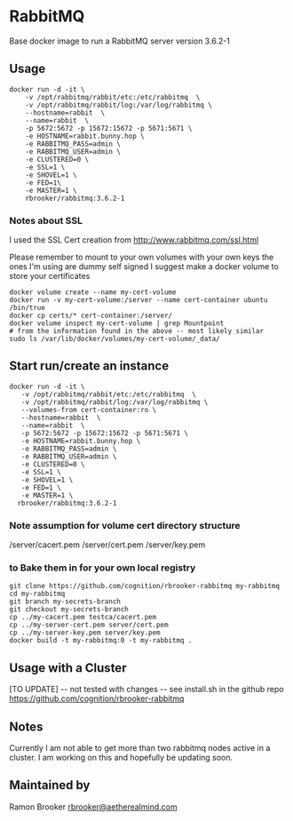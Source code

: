 RabbitMQ 
=====================

Base docker image to run a RabbitMQ server version 3.6.2-1

Usage
-----
```
docker run -d -it \
    -v /opt/rabbitmq/rabbit/etc:/etc/rabbitmq  \
    -v /opt/rabbitmq/rabbit/log:/var/log/rabbitmq \
    --hostname=rabbit  \
    --name=rabbit  \
    -p 5672:5672 -p 15672:15672 -p 5671:5671 \ 
    -e HOSTNAME=rabbit.bunny.hop \ 
    -e RABBITMQ_PASS=admin \
    -e RABBITMQ_USER=admin \
    -e CLUSTERED=0 \
    -e SSL=1 \
    -e SHOVEL=1 \
    -e FED=1\
    -e MASTER=1 \
    rbrooker/rabbitmq:3.6.2-1 

```
### Notes about SSL 
I used the SSL Cert creation from http://www.rabbitmq.com/ssl.html

Please remember to mount to your own volumes with your own keys the ones I'm using are dummy self signed
I suggest make a docker volume to store your certificates
```
docker volume create --name my-cert-volume
docker run -v my-cert-volume:/server --name cert-container ubuntu /bin/true 
docker cp certs/* cert-container:/server/ 
docker volume inspect my-cert-volume | grep Mountpoint
# from the information found in the above -- most likely similar
sudo ls /var/lib/docker/volumes/my-cert-volume/_data/
```

## Start run/create an instance 
```
docker run -d -it \
   -v /opt/rabbitmq/rabbit/etc:/etc/rabbitmq  \
   -v /opt/rabbitmq/rabbit/log:/var/log/rabbitmq \
   --volumes-from cert-container:ro \
   --hostname=rabbit  \
   --name=rabbit  \
   -p 5672:5672 -p 15672:15672 -p 5671:5671 \ 
   -e HOSTNAME=rabbit.bunny.hop \ 
   -e RABBITMQ_PASS=admin \
   -e RABBITMQ_USER=admin \
   -e CLUSTERED=0 \
   -e SSL=1 \
   -e SHOVEL=1 \
   -e FED=1 \
   -e MASTER=1 \
  rbrooker/rabbitmq:3.6.2-1 
```
### Note assumption for volume cert directory structure 
/server/cacert.pem 
/server/cert.pem
/server/key.pem





###  to Bake them in for your own local registry
```
git clone https://github.com/cognition/rbrooker-rabbitmq my-rabbitmq 
cd my-rabbitmq
git branch my-secrets-branch
git checkout my-secrets-branch
cp ../my-cacert.pem testca/cacert.pem
cp ../my-server-cert.pem server/cert.pem
cp ../my-server-key.pem server/key.pem 
docker build -t my-rabbitmq:0 -t my-rabbitmq . 

```


Usage with a Cluster 
---------------------
[TO UPDATE] -- not tested with changes -- see install.sh in the github repo 
https://github.com/cognition/rbrooker-rabbitmq



Notes 
-----

Currently I am not able to get more than two rabbitmq nodes active in a cluster. 
I am working on this and hopefully be updating soon. 

Maintained by  
-------------

Ramon Brooker <rbrooker@aetherealmind.com>




